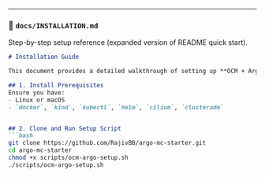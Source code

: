 
---

### 📄 `docs/INSTALLATION.md`
Step-by-step setup reference (expanded version of README quick start).

```markdown
# Installation Guide

This document provides a detailed walkthrough of setting up **OCM + ArgoCD** demo environments using the automation script.

## 1. Install Prerequisites
Ensure you have:
- Linux or macOS
- `docker`, `kind`, `kubectl`, `helm`, `cilium`, `clusteradm`


## 2. Clone and Run Setup Script
```bash
git clone https://github.com/RajivBB/argo-mc-starter.git
cd argo-mc-starter
chmod +x scripts/ocm-argo-setup.sh
./scripts/ocm-argo-setup.sh
